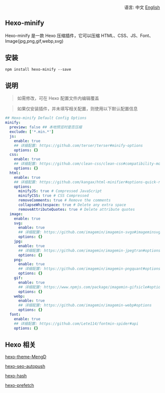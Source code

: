 <div align="right">
  语言: 中文
  <a title="English" href="/README_EN.md">English</a>
</div>

## Hexo-minify

Hexo-minify 是一款 Hexo 压缩插件，它可以压缩 HTML、CSS、JS、Font、Image(jpg,png,gif,webp,svg)

## 安装

```
npm install hexo-minify --save
```

## 说明

> 如需修改，可在 Hexo 配置文件内编辑覆盖

> 如果仅安装插件，并未填写相关配置，则使用以下默认配置信息

```yml
## Hexo-minify Default Config Options
minify:
  preview: false ## 本地预览时是否压缩
  exclude: ['*.min.*']
  js:
    enable: true
    ## 详细配置: https://github.com/terser/terser#minify-options
    options: {}
  css:
    enable: true
    ## 详细配置: https://github.com/clean-css/clean-css#compatibility-modes
    options: {}
  html:
    enable: true
    ## 详细配置: https://github.com/kangax/html-minifier#options-quick-reference
    options:
      minifyJS: true # Compressed JavaScript
      minifyCSS: true # CSS Compressed
      removeComments: true # Remove the comments
      collapseWhitespace: true # Delete any extra space
      removeAttributeQuotes: true # Delete attribute quotes
  image:
    enable: true
    svg:
      enable: true
      ## 详细配置: https://github.com/imagemin/imagemin-svgo#imageminsvgooptionsbuffer
      options: {}
    jpg:
      enable: true
      ## 详细配置: https://github.com/imagemin/imagemin-jpegtran#options
      options: {}
    png:
      enable: true
      ## 详细配置: https://github.com/imagemin/imagemin-pngquant#options
      options: {}
    gif:
      enable: true
      ## 详细配置: https://www.npmjs.com/package/imagemin-gifsicle#options
      options: {}
    webp:
      enable: true
      ## 详细配置: https://github.com/imagemin/imagemin-webp#options
      options: {}
  font:
    enable: true
    ## 详细配置: https://github.com/Lete114/fontmin-spider#api
    options: {}
```

## Hexo 相关

[hexo-theme-MengD](https://github.com/lete114/hexo-theme-MengD)

[hexo-seo-autopush](https://github.com/lete114/hexo-seo-autopush)

[hexo-hash](https://github.com/Lete114/Hexo-hash)

[hexo-prefetch](https://github.com/Lete114/Hexo-prefetch)
